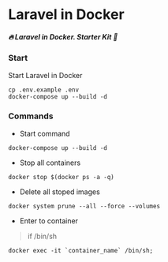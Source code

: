 # Laravel in Docker

##### 🔥 Laravel in Docker. Starter Kit 🚀

### Start

Start Laravel in Docker

```shell
cp .env.example .env
docker-compose up --build -d
```

### Commands

- Start command

```shell
docker-compose up --build -d
```

- Stop all containers

```shell
docker stop $(docker ps -a -q)
```

- Delete all stoped images

```shell
docker system prune --all --force --volumes
```

- Enter to container

> if /bin/sh

```shell
docker exec -it `container_name` /bin/sh;
```
